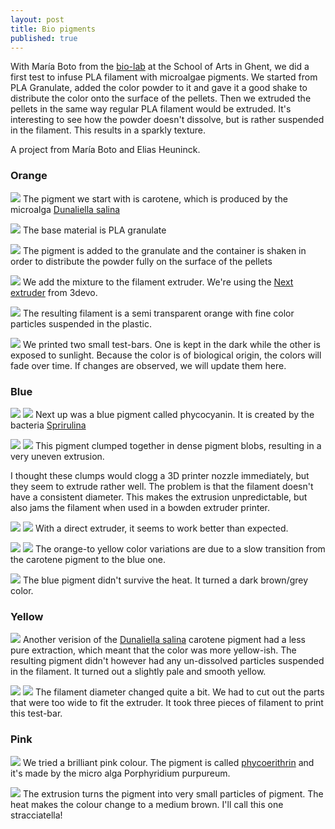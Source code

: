 ```yaml
---
layout: post
title: Bio pigments
published: true
---
```

With María Boto from the [bio-lab](http://laboratorium.bio/) at the School of Arts in Ghent, we did a first test to infuse PLA filament with microalgae pigments. We started from PLA Granulate, added the color powder to it and gave it a good shake to distribute the color onto the surface of the pellets. Then we extruded the pellets in the same way regular PLA filament would be extruded. It's interesting to see how the powder doesn't dissolve, but is rather suspended in the filament. This results in a sparkly texture. 

A project from María Boto and Elias Heuninck.

### Orange

![](/images/biocolor-1010192.JPG)
The pigment we start with is carotene, which is produced by the microalga [Dunaliella salina](http://laboratorium.bio/colorlab.html#dunaliella-salina)

![](/images/biocolor-1010194.JPG)
The base material is PLA granulate

![](/images/biocolor-1010193.JPG)
The pigment is added to the granulate and the container is shaken in order to distribute the powder fully on the surface of the pellets

![](/images/biocolor-1010195.JPG)
We add the mixture to the filament extruder. We're using the [Next extruder](https://3devo.com/next-filament-extruder/) from 3devo.

![](/images/biocolor-1010200.JPG)
The resulting filament is a semi transparent orange with fine color particles suspended in the plastic.

![](/images/biocolor-1010206.JPG)
We printed two small test-bars. One is kept in the dark while the other is exposed to sunlight. Because the color is of biological origin, the colors will fade over time. If changes are observed, we will update them here.

### Blue

![](/images/biocolor-1010213.JPG)
![](/images/biocolor-1010203.JPG)
Next up was a blue pigment called phycocyanin. It is created by the bacteria [Sprirulina](http://laboratorium.bio/colorlab.html#spirulina)

![](/images/biocolor-1010205.JPG)
![](/images/biocolor-1010208.JPG)
This pigment clumped together in dense pigment blobs, resulting in a very uneven extrusion. 

I thought these clumps would clogg a 3D printer nozzle immediately, but they seem to extrude rather well. The problem is that the filament doesn't have a consistent diameter. This makes the extrusion unpredictable, but also jams the filament when used in a bowden extruder printer. 

![](/images/biocolor-1010214)
![](/images/biocolor-1010215)
With a direct extruder, it seems to work better than expected. 

![](/images/biocolor-1010230.JPG)
![](/images/biocolor-1010240.JPG)
The orange-to yellow color variations are due to a slow transition from the carotene pigment to the blue one. 

![](/images/biocolor-1010233.JPG)
The blue pigment didn't survive the heat. It turned a dark brown/grey color. 



### Yellow

![](/images/biocolor-1010225.JPG)
Another verision of the [Dunaliella salina](http://laboratorium.bio/colorlab.html#dunaliella-salina) carotene pigment had a less pure extraction, which meant that the color was more yellow-ish. The resulting pigment didn't however had any un-dissolved particles suspended in the filament. It turned out a slightly pale and smooth yellow.

![](/images/biocolor-1010236.JPG)
![](/images/biocolor-1010242.JPG)
The filament diameter changed quite a bit. We had to cut out the parts that were too wide to fit the extruder. It took three pieces of filament to print this test-bar.


### Pink

![](/images/biocolor-1010222.JPG)
We tried a brilliant pink colour. The pigment is called [phycoerithrin](http://laboratorium.bio/colorlab.html#porphyridium-purpureum) and it's made by the micro alga Porphyridium purpureum.

![](/images/biocolor-1010227.JPG)
The extrusion turns the pigment into very small particles of pigment. The heat makes the colour change to a medium brown. I'll call this one stracciatella!
